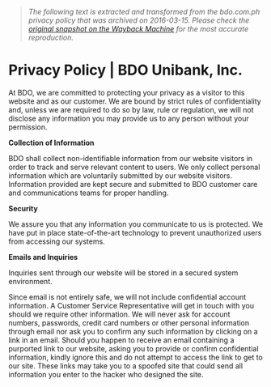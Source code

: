 > *The following text is extracted and transformed from the bdo.com.ph privacy policy that was archived on 2016-03-15. Please check the [original snapshot on the Wayback Machine](https://web.archive.org/web/20160315062921id_/https%3A//www.bdo.com.ph/privacy-policy) for the most accurate reproduction.*

# Privacy Policy | BDO Unibank, Inc.

At BDO, we are committed to protecting your privacy as a visitor to this website and as our customer. We are bound by strict rules of confidentiality and, unless we are required to do so by law, rule or regulation, we will not disclose any information you may provide us to any person without your permission.

**Collection of Information**

BDO shall collect non-identifiable information from our website visitors in order to track and serve relevant content to users. We only collect personal information which are voluntarily submitted by our website visitors. Information provided are kept secure and submitted to BDO customer care and communications teams for proper handling.

**Security**

We assure you that any information you communicate to us is protected. We have put in place state-of-the-art technology to prevent unauthorized users from accessing our systems.

**Emails and Inquiries**

Inquiries sent through our website will be stored in a secured system environment.

Since email is not entirely safe, we will not include confidential account information. A Customer Service Representative will get in touch with you should we require other information. We will never ask for account numbers, passwords, credit card numbers or other personal information through email nor ask you to confirm any such information by clicking on a link in an email. Should you happen to receive an email containing a purported link to our website, asking you to provide or confirm confidential information, kindly ignore this and do not attempt to access the link to get to our site. These links may take you to a spoofed site that could send all information you enter to the hacker who designed the site.
